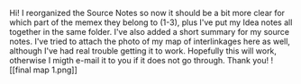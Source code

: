 Hi! I reorganized the Source Notes so now it should be a bit more clear for which part of the memex they belong to (1-3), plus I've put my Idea notes all together in the same folder. I've also added a short summary for my source notes. I've tried to attach the photo of my map of interlinkages here as well, although I've had real trouble getting it to work. Hopefully this will work, otherwise I migth e-mail it to you if it does not go through. Thank you!
![[final map 1.png]]
